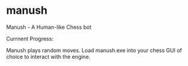 # manush
Manush - A Human-like Chess bot

Currnent Progress:

Manush plays random moves. Load manush.exe into your chess GUI of choice to 
interact with the engine.
